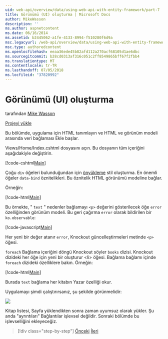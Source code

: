 ```yaml
---
uid: web-api/overview/data/using-web-api-with-entity-framework/part-7
title: Görünümü (UI) oluşturma | Microsoft Docs
author: MikeWasson
description: ''
ms.author: aspnetcontent
ms.date: 06/16/2014
ms.assetid: b2445062-a1fe-4133-8994-f510280f6d9a
msc.legacyurl: /web-api/overview/data/using-web-api-with-entity-framework/part-7
msc.type: authoredcontent
ms.openlocfilehash: eeaa36ede45b82afd112a270acf68105d1ae6dbc
ms.sourcegitcommit: b28cd0313af316c051c2ff8549865bff67f2fbb4
ms.translationtype: MT
ms.contentlocale: tr-TR
ms.lasthandoff: 07/05/2018
ms.locfileid: "37820992"
---
```

<a name="create-the-view-ui"></a>Görünümü (UI) oluşturma
====================
tarafından [Mike Wasson](https://github.com/MikeWasson)

[Projeyi yükle](https://github.com/MikeWasson/BookService)

Bu bölümde, uygulama için HTML tanımlayın ve HTML ve görünüm modeli arasında veri bağlaması Ekle başlar.

Views/Home/Index.cshtml dosyasını açın. Bu dosyanın tüm içeriğini aşağıdakiyle değiştirin.

[!code-cshtml[Main](part-7/samples/sample1.cshtml)]

Çoğu `div` öğeleri bulunduğundan için [önyükleme](http://getbootstrap.com/) stil oluşturma. En önemli öğeler `data-bind` öznitelikleri. Bu öznitelik HTML görünümü modeline bağlar.

Örneğin:

[!code-html[Main](part-7/samples/sample2.html)]

Bu örnekte, &quot; `text` &quot; nedenler bağlamayı `<p>` değerini gösterilecek öğe `error` özelliğinden görünüm modeli. Bu geri çağırma `error` olarak bildirilen bir `ko.observable`:

[!code-javascript[Main](part-7/samples/sample3.js)]

Her yeni bir değer atanır `error`, Knockout güncelleştirmeleri metinde `<p>` öğesi.

`foreach` Bağlama içeriğini döngü Knockout söyler `books` dizisi. Knockout dizideki her öğe için yeni bir oluşturur &lt;li&gt; öğesi. Bağlama bağlamı içinde `foreach` dizideki özelliklere bakın. Örneğin:

[!code-html[Main](part-7/samples/sample4.html)]

Burada `text` bağlama her kitabın Yazar özelliği okur.

Uygulamayı şimdi çalıştırırsanız, şu şekilde görünmelidir:

![](part-7/_static/image1.png)

Kitap listesi, Sayfa yüklendikten sonra zaman uyumsuz olarak yükler. Şu anda &quot;ayrıntıları&quot; Bağlantılar işlevsel değildir. Sonraki bölümde bu işlevselliğini ekleyeceğiz.

> [!div class="step-by-step"]
> [Önceki](part-6.md)
> [İleri](part-8.md)
